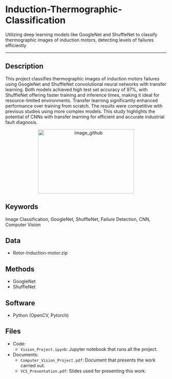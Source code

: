 # Induction-Thermographic-Classification
Utilizing deep learning models like GoogleNet and ShuffleNet to classify thermographic images of induction motors, detecting levels of failures efficiently

---
##  Description 
This project classifies thermographic images of induction
motors failures using GoogleNet and ShuffleNet convolutional
neural networks with transfer learning. Both models
achieved high test set accuracy of 97%, with ShuffleNet
offering faster training and inference times, making it ideal
for resource-limited environments. Transfer learning significantly
enhanced performance over training from scratch.
The results were competitive with previous studies using
more complex models. This study highlights the potential
of CNNs with transfer learning for efficient and accurate
industrial fault diagnosis.

<p align="center">
<img src="https://github.com/alecruces/Induction-Termographic-Classification/assets/67338986/6d4c9689-da21-4cbe-b3e4-4534b894ce69" alt="image_github" style="width:300px;height:200;"/>
</p>

##  Keywords
Image Classification, GoogleNet, ShuffleNet, Failure Detection, CNN, Computer Vision

##  Data 
* Rotor-Induction-motor.zip

## Methods  
* GoogleNet
* ShuffleNet

## Software 
* Python (OpenCV, Pytorch)

## Files  
* Code:
  - `Vision_Project.ipynb`:  Jupyter notebook that runs all the project.
* Documents:
  - `Computer_Vision_Project.pdf`: Document that presents the work carried out.
  - `VCS_Presentation.pdf`: Slides used for presenting this work.

